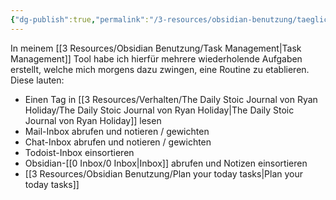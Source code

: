 ```yaml
---
{"dg-publish":true,"permalink":"/3-resources/obsidian-benutzung/taeglicher-ablauf/","created":"2024-06-23T19:46:00.909+02:00","updated":"2024-04-25T19:43:48.953+02:00"}
---
```



In meinem [[3 Resources/Obsidian Benutzung/Task Management\|Task Management]] Tool habe ich hierfür mehrere wiederholende Aufgaben erstellt, welche mich morgens dazu zwingen, eine Routine zu etablieren. Diese lauten:

- Einen Tag in [[3 Resources/Verhalten/The Daily Stoic Journal von Ryan Holiday/The Daily Stoic Journal von Ryan Holiday\|The Daily Stoic Journal von Ryan Holiday]] lesen
- Mail-Inbox abrufen und notieren / gewichten
- Chat-Inbox abrufen und notieren / gewichten
- Todoist-Inbox einsortieren
- Obsidian-[[0 Inbox/0 Inbox\|Inbox]] abrufen und Notizen einsortieren
- [[3 Resources/Obsidian Benutzung/Plan your today tasks\|Plan your today tasks]]
